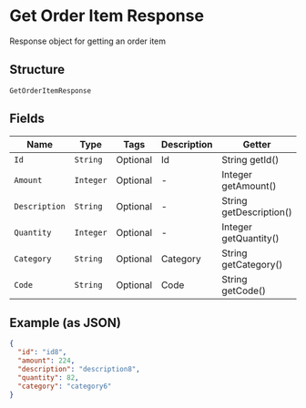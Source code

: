 
# Get Order Item Response

Response object for getting an order item

## Structure

`GetOrderItemResponse`

## Fields

| Name | Type | Tags | Description | Getter | Setter |
|  --- | --- | --- | --- | --- | --- |
| `Id` | `String` | Optional | Id | String getId() | setId(String id) |
| `Amount` | `Integer` | Optional | - | Integer getAmount() | setAmount(Integer amount) |
| `Description` | `String` | Optional | - | String getDescription() | setDescription(String description) |
| `Quantity` | `Integer` | Optional | - | Integer getQuantity() | setQuantity(Integer quantity) |
| `Category` | `String` | Optional | Category | String getCategory() | setCategory(String category) |
| `Code` | `String` | Optional | Code | String getCode() | setCode(String code) |

## Example (as JSON)

```json
{
  "id": "id8",
  "amount": 224,
  "description": "description8",
  "quantity": 82,
  "category": "category6"
}
```

